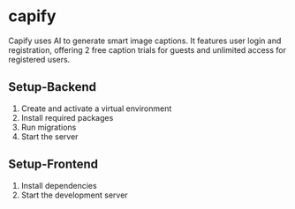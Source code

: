 # capify

Capify uses AI to generate smart image captions. It features user login and registration, offering 2 free caption trials for guests and unlimited access for registered users.

##  Setup-Backend
1. Create and activate a virtual environment
2. Install required packages
3. Run migrations
4. Start the server

##  Setup-Frontend
1. Install dependencies
2. Start the development server
